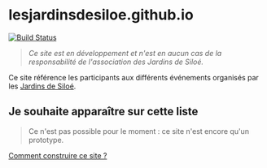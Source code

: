 # lesjardinsdesiloe.github.io

[![Build Status](https://travis-ci.com/lesjardinsdesiloe/lesjardinsdesiloe.github.io.svg?branch=source)](https://travis-ci.com/lesjardinsdesiloe/lesjardinsdesiloe.github.io)

> *Ce site est en développement et n'est en aucun cas de la responsabilité de l'association des Jardins de Siloé.*

Ce site référence les participants aux différents événements organisés par les
[Jardins de Siloé](https://www.lesjardinsdesiloe.com/).

## Je souhaite apparaître sur cette liste

> Ce n'est pas possible pour le moment : ce site n'est encore qu'un prototype.

[Comment construire ce site ?](CONTRIBUTING.md)
